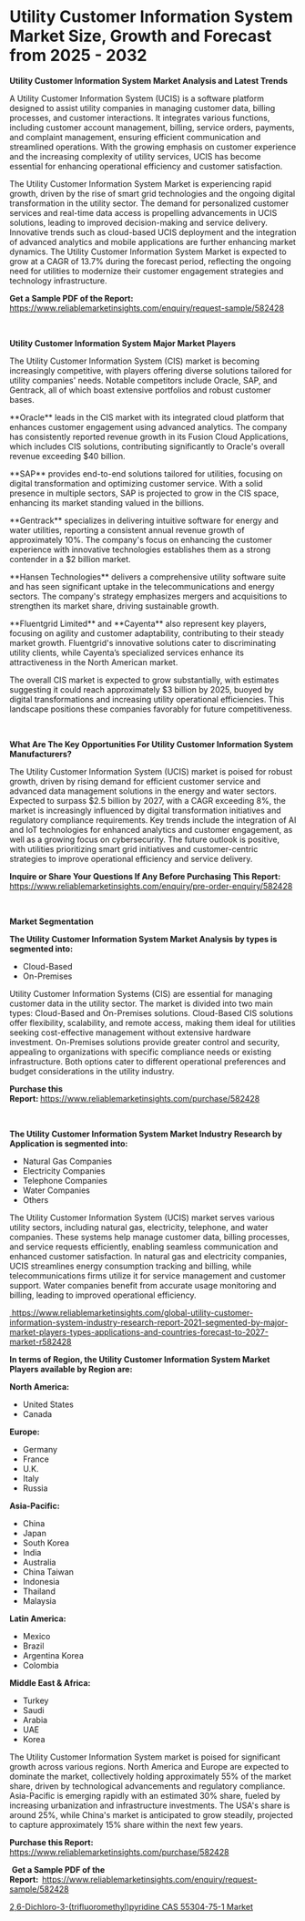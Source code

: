 <p><h1>Utility Customer Information System Market Size, Growth and Forecast from 2025 - 2032</h1></p><p><strong>Utility Customer Information System Market Analysis and Latest Trends</strong></p>
<p><p>A Utility Customer Information System (UCIS) is a software platform designed to assist utility companies in managing customer data, billing processes, and customer interactions. It integrates various functions, including customer account management, billing, service orders, payments, and complaint management, ensuring efficient communication and streamlined operations. With the growing emphasis on customer experience and the increasing complexity of utility services, UCIS has become essential for enhancing operational efficiency and customer satisfaction.</p><p>The Utility Customer Information System Market is experiencing rapid growth, driven by the rise of smart grid technologies and the ongoing digital transformation in the utility sector. The demand for personalized customer services and real-time data access is propelling advancements in UCIS solutions, leading to improved decision-making and service delivery. Innovative trends such as cloud-based UCIS deployment and the integration of advanced analytics and mobile applications are further enhancing market dynamics. The Utility Customer Information System Market is expected to grow at a CAGR of 13.7% during the forecast period, reflecting the ongoing need for utilities to modernize their customer engagement strategies and technology infrastructure.</p></p>
<p><strong>Get a Sample PDF of the Report:&nbsp;</strong> <a href="https://www.reliablemarketinsights.com/enquiry/request-sample/582428?utm_campaign=2647&utm_medium=2&utm_source=Github&utm_content=ia&utm_term=23032025&utm_id=utility-customer-information-system">https://www.reliablemarketinsights.com/enquiry/request-sample/582428</a></p>
<p>&nbsp;</p>
<p><strong>Utility Customer Information System Major Market Players</strong></p>
<p><p>The Utility Customer Information System (CIS) market is becoming increasingly competitive, with players offering diverse solutions tailored for utility companies' needs. Notable competitors include Oracle, SAP, and Gentrack, all of which boast extensive portfolios and robust customer bases.</p><p>**Oracle** leads in the CIS market with its integrated cloud platform that enhances customer engagement using advanced analytics. The company has consistently reported revenue growth in its Fusion Cloud Applications, which includes CIS solutions, contributing significantly to Oracle's overall revenue exceeding $40 billion.</p><p>**SAP** provides end-to-end solutions tailored for utilities, focusing on digital transformation and optimizing customer service. With a solid presence in multiple sectors, SAP is projected to grow in the CIS space, enhancing its market standing valued in the billions.</p><p>**Gentrack** specializes in delivering intuitive software for energy and water utilities, reporting a consistent annual revenue growth of approximately 10%. The company's focus on enhancing the customer experience with innovative technologies establishes them as a strong contender in a $2 billion market.</p><p>**Hansen Technologies** delivers a comprehensive utility software suite and has seen significant uptake in the telecommunications and energy sectors. The company's strategy emphasizes mergers and acquisitions to strengthen its market share, driving sustainable growth.</p><p>**Fluentgrid Limited** and **Cayenta** also represent key players, focusing on agility and customer adaptability, contributing to their steady market growth. Fluentgrid's innovative solutions cater to discriminating utility clients, while Cayenta’s specialized services enhance its attractiveness in the North American market.</p><p>The overall CIS market is expected to grow substantially, with estimates suggesting it could reach approximately $3 billion by 2025, buoyed by digital transformations and increasing utility operational efficiencies. This landscape positions these companies favorably for future competitiveness.</p></p>
<p>&nbsp;</p>
<p><strong>What Are The Key Opportunities For Utility Customer Information System Manufacturers?</strong></p>
<p><p>The Utility Customer Information System (UCIS) market is poised for robust growth, driven by rising demand for efficient customer service and advanced data management solutions in the energy and water sectors. Expected to surpass $2.5 billion by 2027, with a CAGR exceeding 8%, the market is increasingly influenced by digital transformation initiatives and regulatory compliance requirements. Key trends include the integration of AI and IoT technologies for enhanced analytics and customer engagement, as well as a growing focus on cybersecurity. The future outlook is positive, with utilities prioritizing smart grid initiatives and customer-centric strategies to improve operational efficiency and service delivery.</p></p>
<p><strong>Inquire or Share Your Questions If Any Before Purchasing This Report:</strong> <a href="https://www.reliablemarketinsights.com/enquiry/pre-order-enquiry/582428?utm_campaign=2647&utm_medium=2&utm_source=Github&utm_content=ia&utm_term=23032025&utm_id=utility-customer-information-system">https://www.reliablemarketinsights.com/enquiry/pre-order-enquiry/582428</a></p>
<p>&nbsp;</p>
<p><strong>Market Segmentation</strong></p>
<p><strong>The Utility Customer Information System Market Analysis by types is segmented into:</strong></p>
<p><ul><li>Cloud-Based</li><li>On-Premises</li></ul></p>
<p><p>Utility Customer Information Systems (CIS) are essential for managing customer data in the utility sector. The market is divided into two main types: Cloud-Based and On-Premises solutions. Cloud-Based CIS solutions offer flexibility, scalability, and remote access, making them ideal for utilities seeking cost-effective management without extensive hardware investment. On-Premises solutions provide greater control and security, appealing to organizations with specific compliance needs or existing infrastructure. Both options cater to different operational preferences and budget considerations in the utility industry.</p></p>
<p><strong>Purchase this Report:&nbsp;</strong><a href="https://www.reliablemarketinsights.com/purchase/582428?utm_campaign=2647&utm_medium=2&utm_source=Github&utm_content=ia&utm_term=23032025&utm_id=utility-customer-information-system">https://www.reliablemarketinsights.com/purchase/582428</a></p>
<p>&nbsp;</p>
<p><strong>The Utility Customer Information System Market Industry Research by Application is segmented into:</strong></p>
<p><ul><li>Natural Gas Companies</li><li>Electricity Companies</li><li>Telephone Companies</li><li>Water Companies</li><li>Others</li></ul></p>
<p><p>The Utility Customer Information System (UCIS) market serves various utility sectors, including natural gas, electricity, telephone, and water companies. These systems help manage customer data, billing processes, and service requests efficiently, enabling seamless communication and enhanced customer satisfaction. In natural gas and electricity companies, UCIS streamlines energy consumption tracking and billing, while telecommunications firms utilize it for service management and customer support. Water companies benefit from accurate usage monitoring and billing, leading to improved operational efficiency.</p></p>
<p><a href="https://www.reliablemarketinsights.com/global-utility-customer-information-system-industry-research-report-2021-segmented-by-major-market-players-types-applications-and-countries-forecast-to-2027-market-r582428?utm_campaign=2647&utm_medium=2&utm_source=Github&utm_content=ia&utm_term=23032025&utm_id=utility-customer-information-system">&nbsp;https://www.reliablemarketinsights.com/global-utility-customer-information-system-industry-research-report-2021-segmented-by-major-market-players-types-applications-and-countries-forecast-to-2027-market-r582428</a></p>
<p><strong>In terms of Region, the Utility Customer Information System Market Players available by Region are:</strong></p>
<p>
    <p> <strong> North America: </strong>
        <ul>
            <li>United States</li>
            <li>Canada</li>
        </ul>
        </p> 
    <p> <strong> Europe: </strong>
        <ul>
            <li>Germany</li>
            <li>France</li>
            <li>U.K.</li>
            <li>Italy</li>
            <li>Russia</li>
        </ul>
        </p> 
    <p> <strong> Asia-Pacific: </strong>
        <ul>
            <li>China</li>
            <li>Japan</li>
            <li>South Korea</li>
            <li>India</li>
            <li>Australia</li>
            <li>China Taiwan</li>
            <li>Indonesia</li>
            <li>Thailand</li>
            <li>Malaysia</li>
        </ul>
        </p> 
    <p> <strong> Latin America: </strong>
        <ul>
            <li>Mexico</li>
            <li>Brazil</li>
            <li>Argentina Korea</li>
            <li>Colombia</li>
        </ul>
        </p> 
    <p> <strong> Middle East & Africa: </strong>
        <ul>
            <li>Turkey</li>
            <li>Saudi</li>
            <li>Arabia</li>
            <li>UAE</li>
            <li>Korea</li>
        </ul>
    </p>
    </p>
<p><p>The Utility Customer Information System market is poised for significant growth across various regions. North America and Europe are expected to dominate the market, collectively holding approximately 55% of the market share, driven by technological advancements and regulatory compliance. Asia-Pacific is emerging rapidly with an estimated 30% share, fueled by increasing urbanization and infrastructure investments. The USA's share is around 25%, while China's market is anticipated to grow steadily, projected to capture approximately 15% share within the next few years.</p></p>
<p><strong>Purchase this Report: </strong><a href="https://www.reliablemarketinsights.com/purchase/582428?utm_campaign=2647&utm_medium=2&utm_source=Github&utm_content=ia&utm_term=23032025&utm_id=utility-customer-information-system">https://www.reliablemarketinsights.com/purchase/582428</a></p>
<p>&nbsp;<strong>Get a Sample PDF of the Report:&nbsp;&nbsp;</strong><a href="https://www.reliablemarketinsights.com/enquiry/request-sample/582428?utm_campaign=2647&utm_medium=2&utm_source=Github&utm_content=ia&utm_term=23032025&utm_id=utility-customer-information-system">https://www.reliablemarketinsights.com/enquiry/request-sample/582428</a></p>
<p><strong></strong></p>
<p><p><a href="https://github.com/curinbucan9/Market-Research-Report-List-1/blob/main/26-dichloro-3-trifluoromethylpyridine-cas-55304-75-1-market.md?utm_campaign=2647&utm_medium=2&utm_source=Github&utm_content=ia&utm_term=23032025&utm_id=utility-customer-information-system">2,6-Dichloro-3-(trifluoromethyl)pyridine CAS 55304-75-1 Market</a></p></p>